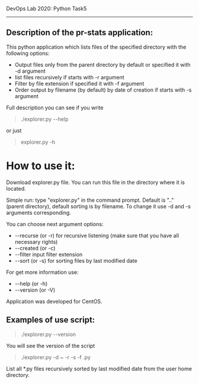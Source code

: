 DevOps Lab 2020: Python Task5
***
## Description of the pr-stats application:

This python application which lists files of the specified directory with the following options:

- Output files only from the parent directory by default or specified it with -d argument
- list files recursively if starts with -r argument
- Filter by file extension if specified it with -f argument
- Order output by filename (by default) by date of creation if starts with -s argument

Full description you can see if you write
>./explorer.py --help

or just

>  explorer.py -h

# How to use it:

Download explorer.py file. You can run this file in the directory where it is located.

  Simple run: type "explorer.py" in the command prompt. Default <path> is ".." (parent directory), default sorting is by filename.
  To change it use -d <path> and -s arguments corresponding.

  You can choose next argument options:

  - --recurse (or -r) for recursive listening (make sure that you have all necessary rights)
  - --created (or -c)
  - --filter <extension or end of files> input filter extension
  - --sort (or -s) for sorting files by last modified date

   For get more information use:
   - --help (or -h)
   - --version (or -V)

  Application was developed for CentOS.

## Examples of use script:

>./explorer.py --version

You will see the version of the script

> ./explorer.py -d ~ -r -s -f .py

List all *.py files recursively sorted by last modified date from the user home directory. 
